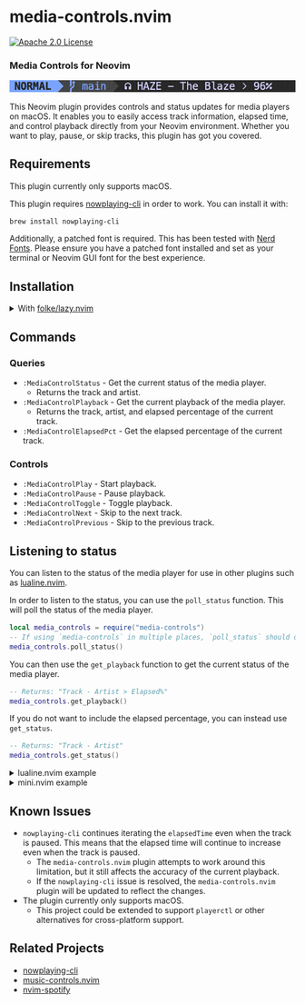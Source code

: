 # media-controls.nvim

[![Apache 2.0 License][license-shield]][license-url]

### Media Controls for Neovim

<img src="preview.gif" width="800em"/> <br>

This Neovim plugin provides controls and status updates for media players on macOS. It enables you to easily access track information, elapsed time, and control playback directly from your Neovim environment. Whether you want to play, pause, or skip tracks, this plugin has got you covered.

## Requirements

This plugin currently only supports macOS.

This plugin requires [nowplaying-cli](https://github.com/kirtan-shah/nowplaying-cli) in order to work. You can install it with:

```bash
brew install nowplaying-cli
```

Additionally, a patched font is required. This has been tested with [Nerd Fonts](https://www.nerdfonts.com/). Please ensure you have a patched font installed and set as your terminal or Neovim GUI font for the best experience.


## Installation

<details>
    <summary>With <a href="https://github.com/folke/lazy.nvim">folke/lazy.nvim</a></summary>

    ```lua
    { 'Vilos92/media-controls.nvim' }
    ```
</details>

## Commands

### Queries

- `:MediaControlStatus` - Get the current status of the media player.
  - Returns the track and artist.
- `:MediaControlPlayback` - Get the current playback of the media player.
  - Returns the track, artist, and elapsed percentage of the current track.
- `:MediaControlElapsedPct` - Get the elapsed percentage of the current track.

### Controls

- `:MediaControlPlay` - Start playback.
- `:MediaControlPause` - Pause playback.
- `:MediaControlToggle` - Toggle playback.
- `:MediaControlNext` - Skip to the next track.
- `:MediaControlPrevious` - Skip to the previous track.

## Listening to status

You can listen to the status of the media player for use in other plugins such as [lualine.nvim](https://github.com/nvim-lualine/lualine.nvim).

In order to listen to the status, you can use the `poll_status` function. This will poll the status of the media player.

```lua
local media_controls = require("media-controls")
-- If using `media-controls` in multiple places, `poll_status` should only be called once.
media_controls.poll_status()
```

You can then use the `get_playback` function to get the current status of the media player.

```lua
-- Returns: "Track - Artist > Elapsed%"
media_controls.get_playback()
```

If you do not want to include the elapsed percentage, you can instead use `get_status`.

```lua
-- Returns: "Track - Artist"
media_controls.get_status()
```

<details>
<summary>lualine.nvim example</summary>

```lua
local media_controls = require("media-controls")
-- If using `media-controls` in multiple places, `poll_status` should only be called once.
media_controls.poll_status()

require("lualine").setup({
  options = { theme = "auto" },
  sections = {
    lualine_a = { "mode" },
    lualine_b = { "branch", "diff", "diagnostics" },
    lualine_c = {
      media_controls.get_playback(),
    },
    lualine_x = {
      "filename",
      "encoding",
      "fileformat",
      "filetype",
    },
    lualine_y = { "progress" },
    lualine_z = { "location" },
  },

  inactive_sections = {
    lualine_a = {},
    lualine_b = {},
    lualine_c = {
      media_controls.get_playback(),
    },
    lualine_x = { "filename", "location" },
    lualine_y = {},
    lualine_z = {},
  },
})
```
</details>

<details>
<summary>mini.nvim example</summary>

```lua
local media_controls = require("media-controls")
-- If using `media-controls` in multiple places, `poll_status` should only be called once.
media_controls.poll_status()

local footer = (function()
  local media_status = ""
  local timer = vim.loop.new_timer()

  timer:start(
    0,
    1000,
    vim.schedule_wrap(function()
      if vim.bo.filetype ~= "ministarter" then
        return
      end

      local new_media_status = media_controls.get_status()
      new_media_status = new_media_status or ""

      if new_media_status == media_status then
        return
      end

      media_status = new_media_status
      MiniStarter.refresh()
    end)
  )

  return function()
    return "Hello,\n\n📅 The current date is " .. os.date("%B %d, %Y") .. "\n\n" .. media_status
  end
end)()
```
</details>

## Known Issues

- `nowplaying-cli` continues iterating the `elapsedTime` even when the track is paused. This means that the elapsed time will continue to increase even when the track is paused.
  - The `media-controls.nvim` plugin attempts to work around this limitation, but it still affects the accuracy of the current playback.
  - If the `nowplaying-cli` issue is resolved, the `media-controls.nvim` plugin will be updated to reflect the changes.
- The plugin currently only supports macOS.
  - This project could be extended to support `playerctl` or other alternatives for cross-platform support.

## Related Projects

- [nowplaying-cli](https://github.com/kirtan-shah/nowplaying-cli)
- [music-controls.nvim](https://github.com/AntonVanAssche/music-controls.nvim)
- [nvim-spotify](https://github.com/KadoBOT/nvim-spotify)

<!-- MARKDOWN LINKS & IMAGES -->

[license-shield]: https://img.shields.io/github/license/Vilos92/media-controls.nvim.svg?style=for-the-badge
[license-url]: https://github.com/Vilos92/media-controls.nvim/blob/main/LICENSE
